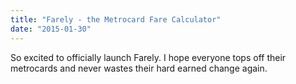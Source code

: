 ```yaml
---
title: "Farely - the Metrocard Fare Calculator"
date: "2015-01-30"
---
```


So excited to officially launch Farely. I hope everyone tops off their metrocards and never wastes their hard earned change again.
